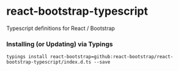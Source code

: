 # react-bootstrap-typescript
Typescript definitions for React / Bootstrap

### Installing (or Updating) via Typings
```
typings install react-bootstrap=github:react-bootstrap/react-bootstrap-typescript/index.d.ts --save
```
